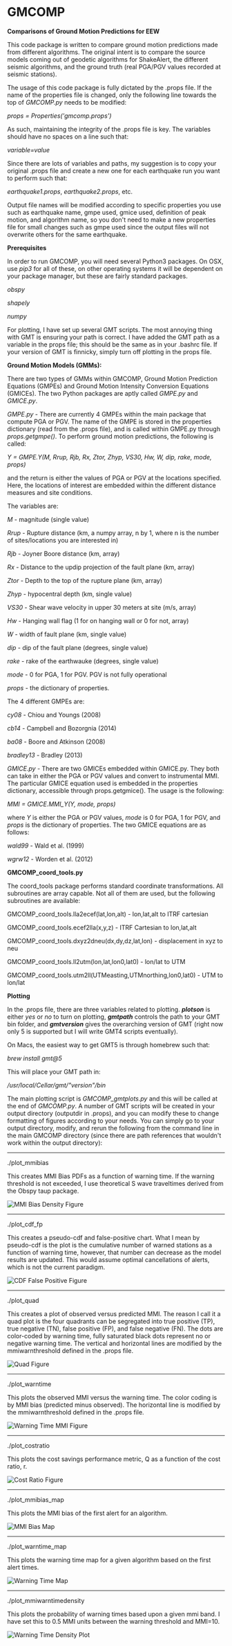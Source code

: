 # GMCOMP
<b>Comparisons of Ground Motion Predictions for EEW</b>

This code package is written to compare ground motion predictions made from different algorithms. The original intent is to compare the source models coming out of geodetic algorithms for ShakeAlert, the different seismic algorithms, and the ground truth (real PGA/PGV values recorded at seismic stations). 

The usage of this code package is fully dictated by the .props file. If the name of the properties file is changed, only the following line towards the top of <i>GMCOMP.py</i> needs to be modified:

<i>props = Properties('gmcomp.props')</i>

As such, maintaining the integrity of the .props file is key. The variables should have no spaces on a line such that:

<i>variable=value</i>

Since there are lots of variables and paths, my suggestion is to copy your original .props file and create a new one for each earthquake run you want to perform such that:

<i>earthquake1.props</i>, <i>earthquake2.props</i>, etc.

Output file names will be modified according to specific properties you use such as earthquake name, gmpe used, gmice used, definition of peak motion, and algorithm name, so you don't need to make a new properties file for small changes such as gmpe used since the output files will not overwrite others for the same earthquake.

<b>Prerequisites</b>

In order to run GMCOMP, you will need several Python3 packages. On OSX, use <i>pip3</i> for all of these, on other operating systems it will be dependent on your package manager, but these are fairly standard packages.

<i>obspy</i>

<i>shapely</i>

<i>numpy</i>

For plotting, I have set up several GMT scripts. The most annoying thing with GMT is ensuring your path is correct. I have added the GMT path as a variable in the props file; this should be the same as in your .bashrc file. If your version of GMT is finnicky, simply turn off plotting in the props file.


<b>Ground Motion Models (GMMs):</b>

There are two types of GMMs within GMCOMP, Ground Motion Prediction Equations (GMPEs) and Ground Motion Intensity Conversion Equations (GMICEs). The two Python packages are aptly called <i>GMPE.py</i> and <i>GMICE.py</i>.

<i>GMPE.py</i> - There are currently 4 GMPEs within the main package that compute PGA or PGV. The name of the GMPE is stored in the properties dictionary (read from the .props file), and is called within GMPE.py through <i>props.getgmpe()</i>. To perform ground motion predictions, the following is called:

<i>Y = GMPE.Y(M, Rrup, Rjb, Rx, Ztor, Zhyp, VS30, Hw, W, dip, rake, mode, props)</i>

and the return is either the values of PGA or PGV at the locations specified. Here, the locations of interest are embedded within the different distance measures and site conditions.

The variables are:

<i>M</i> - magnitude (single value)

<i>Rrup</i> - Rupture distance (km, a numpy array, n by 1, where n is the number of sites/locations you are interested in)

<i>Rjb</i> - Joyner Boore distance (km, array)

<i>Rx</i> - Distance to the updip projection of the fault plane (km, array)

<i>Ztor</i> - Depth to the top of the rupture plane (km, array)

<i>Zhyp </i>- hypocentral depth (km, single value)

<i>VS30</i> - Shear wave velocity in upper 30 meters at site (m/s, array)

<i>Hw</i> - Hanging wall flag (1 for on hanging wall or 0 for not, array)

<i>W</i> - width of fault plane (km, single value)

<i>dip</i> - dip of the fault plane (degrees, single value)

<i>rake</i> - rake of the earthwauke (degrees, single value)

<i>mode</i> - 0 for PGA, 1 for PGV. PGV is not fully operational

<i>props</i> - the dictionary of properties.

The 4 different GMPEs are:

<i>cy08</i> - Chiou and Youngs (2008)

<i>cb14</i> - Campbell and Bozorgnia (2014)

<i>ba08</i> - Boore and Atkinson (2008)

<i>bradley13</i> - Bradley (2013)


<i> GMICE.py </i> - There are two GMICEs embedded within GMICE.py. They both can take in either the PGA or PGV values and convert to instrumental MMI. The particular GMICE equation used is embedded in the properties dictionary, accessible through props.getgmice(). The usage is the following:

<i>MMI = GMICE.MMI_Y(Y, mode, props)</i>

where <i>Y</i> is either the PGA or PGV values, <i>mode</i> is 0 for PGA, 1 for PGV, and <i>props</i> is the dictionary of properties. The two GMICE equations are as follows:

<i>wald99</i> - Wald et al. (1999)

<i>wgrw12</i> - Worden et al. (2012)


<b>GMCOMP_coord_tools.py</b>

The coord_tools package performs standard coordinate transformations. All subroutines are array capable. Not all of them are used, but the following subroutines are available:

GMCOMP_coord_tools.lla2ecef(lat,lon,alt) - lon,lat,alt to ITRF cartesian

GMCOMP_coord_tools.ecef2lla(x,y,z) - ITRF Cartesian to lon,lat,alt

GMCOMP_coord_tools.dxyz2dneu(dx,dy,dz,lat,lon) - displacement in xyz to neu

GMCOMP_coord_tools.ll2utm(lon,lat,lon0,lat0) - lon/lat to UTM

GMCOMP_coord_tools.utm2ll(UTMeasting,UTMnorthing,lon0,lat0) - UTM to lon/lat


<b>Plotting</b>

In the .props file, there are three variables related to plotting. <b><i>plotson</i></b> is either <i>yes</i> or <i>no</i> to turn on plotting, <b><i>gmtpath</b></i> controls the path to your GMT bin folder, and <b><i>gmtversion</b></i> gives the overarching version of GMT (right now only 5 is supported but I will write GMT4 scripts eventually).

On Macs, the easiest way to get GMT5 is through homebrew such that:

<i>brew install gmt@5</i>

This will place your GMT path in: 

<i>/usr/local/Cellar/gmt/"version"/bin</i>

The main plotting script is <i>GMCOMP_gmtplots.py</i> and this will be called at the end of <i>GMCOMP.py</i>. A number of GMT scripts will be created in your output directory (outputdir in .props), and you can modify these to change formatting of figures according to your needs. You can simply go to your output directory, modify, and rerun the following from the command line in the main GMCOMP directory (since there are path references that wouldn't work within the output directory):

<hr>

./plot_mmibias

This creates MMI Bias PDFs as a function of warning time. If the warning threshold is not exceeded, I use theoretical S wave traveltimes derived from the Obspy taup package. 

![MMI Bias Density Figure](../master/plots/Napa2014_mmibias_density_cy08_wald99_m_rp.jpg)

<hr>

./plot_cdf_fp

This creates a pseudo-cdf and false-positive chart. What I mean by pseudo-cdf is the plot is the cumulative number of warned stations as a function of warning time, however, that number can decrease as the model results are updated. This would assume optimal cancellations of alerts, which is not the current paradigm. 

![CDF False Positive Figure](../master/plots/Napa2014_cdf_fp_cy08_wald99_m_rp.jpg)

<hr>

./plot_quad

This creates a plot of observed versus predicted MMI. The reason I call it a quad plot is the four quadrants can be segregated into true positive (TP), true negative (TN), false positive (FP), and false negative (FN). The dots are color-coded by warning time, fully saturated black dots represent no or negative warning time. The vertical and horizontal lines are modified by the mmiwarnthreshold defined in the .props file.

![Quad Figure](../master/plots/Napa2014_quad_cy08_wald99_m_rp.jpg)

<hr>

./plot_warntime

This plots the observed MMI versus the warning time. The color coding is by MMI bias (predicted minus observed). The horizontal line is modified by the mmiwarnthreshold defined in the .props file.

![Warning Time MMI Figure](../master/plots/Napa2014_warntime_obsmmi_cy08_wald99_m_rp.jpg)

<hr>

./plot_costratio

This plots the cost savings performance metric, Q as a function of the cost ratio, r.

![Cost Ratio Figure](../master/plots/Napa2014_costratio_cy08_wald99_m_rp.jpg)

<hr>

./plot_mmibias_map

This plots the MMI bias of the first alert for an algorithm.

![MMI Bias Map](../master/plots/Napa2014_mmibias_map_cy08_wald99_m_rp.jpg)

<hr>

./plot_warntime_map

This plots the warning time map for a given algorithm based on the first alert times.

![Warning Time Map](../master/plots/Napa2014_warntime_map_cy08_wald99_m_rp.jpg)

<hr>

./plot_mmiwarntimedensity

This plots the probability of warning times based upon a given mmi band. I have set this to 0.5 MMI units between the warning threshold and MMI=10.

![Warning Time Density Plot](../master/plots/Napa2014_mmi_warntime_density_cy08_wald99_m_rp.jpg)





